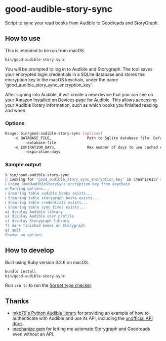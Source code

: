 # good-audible-story-sync

Script to sync your read books from Audible to Goodreads and StoryGraph.

## How to use

This is intended to be run from macOS.

```sh
bin/good-audible-story-sync
```

You will be prompted to log in to Audible and Storygraph. The tool saves your encrypted login
credentials in a SQLite database and stores the encryption key in the macOS keychain, under the name
'good_audible_story_sync_encryption_key'.

After signing into Audible, it will create a new device that you can see on your Amazon
[Installed on Devices](https://www.amazon.com/hz/mycd/digital-console/devicedetails?deviceFamily=AUDIBLE_APP)
page for Audible. This allows accessing your Audible library information, such as which books
you finished reading and when.

### Options

```sh
Usage: bin/good-audible-story-sync [options]
    -d DATABASE_FILE,                Path to Sqlite database file. Defaults to good_audible_story_sync.db.
        --database-file
    -e EXPIRATION_DAYS,              Max number of days to use cached data, such as Audible library, before refreshing. Defaults to 1.
        --expiration-days
```

### Sample output

```sh
% bin/good-audible-story-sync
🔐 Looking for 'good_audible_story_sync_encryption_key' in cheshire137's keychain...
ℹ️ Using GoodAudibleStorySync encryption key from keychain
⚙️ Parsing options...
ℹ️ Ensuring table audible_books exists...
ℹ️ Ensuring table storygraph_books exists...
ℹ️ Ensuring table credentials exists...
ℹ️ Ensuring table sync_times exists...
a) display Audible library
u) display Audible user profile
s) display Storygraph library
f) mark finished books on Storygraph
q) quit
Choose an option:
```

## How to develop

Built using Ruby version 3.3.6 on macOS.

```sh
bundle install
bin/good-audible-story-sync
```

Run `srb tc` to run the [Sorbet type checker](https://sorbet.org/).

## Thanks

- [mkb79's Python Audible library](https://github.com/mkb79/Audible) for providing an example of how to authenticate with Audible and use its API, including the [unofficial API docs](https://audible.readthedocs.io/en/master/misc/external_api.html).
- [mechanize gem](https://github.com/sparklemotion/mechanize) for letting me automate Storygraph and Goodreads even without an API.
